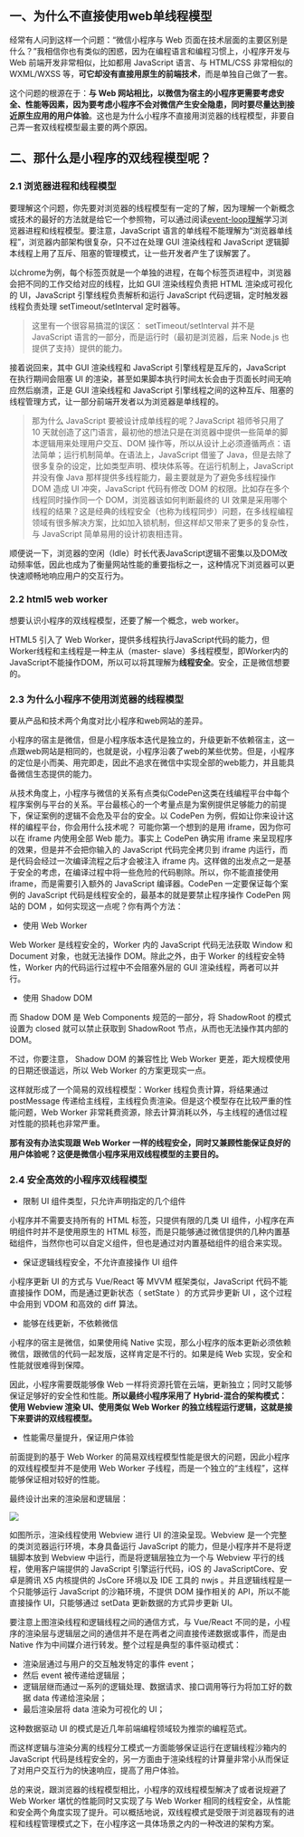 



## 一、为什么不直接使用web单线程模型

经常有人问到这样一个问题：“微信小程序与 Web 页面在技术层面的主要区别是什么？”我相信你也有类似的困惑，因为在编程语言和编程习惯上，小程序开发与 Web 前端开发非常相似，比如都用 JavaScript 语言、与 HTML/CSS 非常相似的 WXML/WXSS 等，**可它却没有直接用原生的前端技术**，而是单独自己做了一套。

这个问题的根源在于：**与 Web 网站相比，以微信为宿主的小程序更需要考虑安全、性能等因素，因为要考虑小程序不会对微信产生安全隐患，同时要尽量达到接近原生应用的用户体验**。这也是为什么小程序不直接用浏览器的线程模型，非要自己弄一套双线程模型最主要的两个原因。

## 二、那什么是小程序的双线程模型呢？

### 2.1 浏览器进程和线程模型

要理解这个问题，你先要对浏览器的线程模型有一定的了解，因为理解一个新概念或技术的最好的方法就是给它一个参照物，可以通过阅读[event-loop理解](https://github.com/hoanFir/blogs/blob/master/JavaScript%20%E5%9F%BA%E7%A1%80/event-loop%E7%90%86%E8%A7%A3.md)学习浏览器进程和线程模型。要注意，JavaScript 语言的单线程不能理解为“浏览器单线程”，浏览器内部架构很复杂，只不过在处理 GUI 渲染线程和 JavaScript 逻辑脚本线程上用了互斥、阻塞的管理模式，让一些开发者产生了误解罢了。

以chrome为例，每个标签页就是一个单独的进程，在每个标签页进程中，浏览器会把不同的工作交给对应的线程，比如 GUI 渲染线程负责把 HTML 渲染成可视化的 UI，JavaScript 引擎线程负责解析和运行 JavaScript 代码逻辑，定时触发器线程负责处理 setTimeout/setInterval 定时器等。

> 这里有一个很容易搞混的误区： setTimeout/setInterval 并不是 JavaScript 语言的一部分，而是运行时（最初是浏览器，后来 Node.js 也提供了支持）提供的能力。

接着说回来，其中 GUI 渲染线程和 JavaScript 引擎线程是互斥的，JavaScript 在执行期间会阻塞 UI 的渲染，甚至如果脚本执行时间太长会由于页面长时间无响应然后崩溃，正是 GUI 渲染线程和 JavaScript 引擎线程之间的这种互斥、阻塞的线程管理方式，让一部分前端开发者以为浏览器是单线程的。

> 那为什么 JavaScript 要被设计成单线程的呢？JavaScript 祖师爷只用了 10 天就创造了这门语言，最初他的想法只是在浏览器中提供一些简单的脚本逻辑用来处理用户交互、DOM 操作等，所以从设计上必须遵循两点：语法简单；运行机制简单。在语法上，JavaScript 借鉴了 Java，但是去除了很多复杂的设定，比如类型声明、模块体系等。在运行机制上，JavaScript 并没有像 Java 那样提供多线程能力，最主要就是为了避免多线程操作 DOM 造成 UI 冲突，JavaScript 代码有修改 DOM 的权限。比如存在多个线程同时操作同一个 DOM，浏览器该如何判断最终的 UI 效果是采用哪个线程的结果？这是经典的线程安全（也称为线程同步）问题，在多线程编程领域有很多解决方案，比如加入锁机制，但这样却又带来了更多的复杂性，与 JavaScript 简单易用的设计初衷相违背。

顺便说一下，浏览器的空闲（Idle）时长代表JavaScript逻辑不密集以及DOM改动频率低，因此也成为了衡量网站性能的重要指标之一，这种情况下浏览器可以更快速顺畅地响应用户的交互行为。

### 2.2 html5 web worker

想要认识小程序的双线程模型，还要了解一个概念，web worker。

HTML5 引入了 Web Worker，提供多线程执行JavaScript代码的能力，但Worker线程和主线程是一种主从（master- slave）多线程模型，即Worker内的JavaScript不能操作DOM，所以可以将其理解为**线程安全**。安全，正是微信想要的。

### 2.3 为什么小程序不使用浏览器的线程模型

要从产品和技术两个角度对比小程序和web网站的差异。

小程序的宿主是微信，但是小程序版本迭代是独立的，升级更新不依赖宿主，这一点跟web网站是相同的，也就是说，小程序沿袭了web的某些优势。但是，小程序的定位是小而美、用完即走，因此不追求在微信中实现全部的web能力，并且能具备微信生态提供的能力。

从技术角度上，小程序与微信的关系有点类似CodePen这类在线编程平台中每个程序案例与平台的关系。平台最核心的一个考量点是为案例提供足够能力的前提下，保证案例的逻辑不会危及平台的安全。以 CodePen 为例，假如让你来设计这样的编程平台，你会用什么技术呢？ 可能你第一个想到的是用 iframe，因为你可以在 iframe 内使用全部 Web 能力。事实上 CodePen 确实用 iframe 来呈现程序的效果，但是并不会把你输入的 JavaScript 代码完全拷贝到 iframe 内运行，而是代码会经过一次编译流程之后才会被注入 iframe 内。这样做的出发点之一是基于安全的考虑，在编译过程中将一些危险的代码剔除。所以，你不能直接使用 iframe，而是需要引入额外的 JavaScript 编译器。CodePen 一定要保证每个案例的 JavaScript 代码是线程安全的，最基本的就是要禁止程序操作 CodePen 网站的 DOM ，如何实现这一点呢？你有两个方法：

- 使用 Web Worker

Web Worker 是线程安全的，Worker 内的 JavaScript 代码无法获取 Window 和 Document 对象，也就无法操作 DOM。除此之外，由于 Worker 的线程安全特性，Worker 内的代码运行过程中不会阻塞外层的 GUI 渲染线程，两者可以并行。

- 使用 Shadow DOM

而 Shadow DOM 是 Web Components 规范的一部分，将 ShadowRoot 的模式设置为 closed 就可以禁止获取到 ShadowRoot 节点，从而也无法操作其内部的 DOM。

不过，你要注意， Shadow DOM 的兼容性比 Web Worker 更差，距大规模使用的日期还很遥远，所以 Web Worker 的方案更现实一点。

这样就形成了一个简易的双线程模型：Worker 线程负责计算，将结果通过 postMessage 传递给主线程，主线程负责渲染。但是这个模型存在比较严重的性能问题，Web Worker 非常耗费资源，除去计算消耗以外，与主线程的通信过程对性能的损耗也非常严重。

**那有没有办法实现跟 Web Worker 一样的线程安全，同时又兼顾性能保证良好的用户体验呢？这便是微信小程序采用双线程模型的主要目的。**

### 2.4 安全高效的小程序双线程模型

- 限制 UI 组件类型，只允许声明指定的几个组件

小程序并不需要支持所有的 HTML 标签，只提供有限的几类 UI 组件，小程序在声明组件时并不是使用原生的 HTML 标签，而是只能够通过微信提供的几种内置基础组件，当然你也可以自定义组件，但也是通过对内置基础组件的组合来实现。

- 保证逻辑线程安全，不允许直接操作 UI 组件

小程序更新 UI 的方式与 Vue/React 等 MVVM 框架类似，JavaScript 代码不能直接操作 DOM，而是通过更新状态（ setState ）的方式异步更新 UI ，这个过程中会用到 VDOM 和高效的 diff 算法。

- 能够在线更新，不依赖微信

小程序的宿主是微信，如果使用纯 Native 实现，那么小程序的版本更新必须依赖微信，跟微信的代码一起发版，这样肯定是不行的。如果是纯 Web 实现，安全和性能就很难得到保障。

因此，小程序需要既能够像 Web 一样将资源托管在云端，更新独立；同时又能够保证足够好的安全性和性能。**所以最终小程序采用了 Hybrid-混合的架构模式：使用 Webview 渲染 UI、使用类似 Web Worker 的独立线程运行逻辑，这就是接下来要讲的双线程模型。**

- 性能需尽量提升，保证用户体验

前面提到的基于 Web Worker 的简易双线程模型性能是很大的问题，因此小程序的双线程模型并不是使用 Web Worker 子线程，而是一个独立的“主线程”，这样能够保证相对较好的性能。


最终设计出来的渲染层和逻辑层：

![](https://res.wx.qq.com/wxdoc/dist/assets/img/4-1.ad156d1c.png)

如图所示，渲染线程使用 Webview 进行 UI 的渲染呈现。Webview 是一个完整的类浏览器运行环境，本身具备运行 JavaScript 的能力，但是小程序并不是将逻辑脚本放到 Webview 中运行，而是将逻辑层独立为一个与 Webview 平行的线程，使用客户端提供的 JavaScript 引擎运行代码，iOS 的 JavaScriptCore、安卓是腾讯 X5 内核提供的 JsCore 环境以及 IDE 工具的 nwjs 。并且逻辑线程是一个只能够运行 JavaScript 的沙箱环境，不提供 DOM 操作相关的 API，所以不能直接操作 UI，只能够通过 setData 更新数据的方式异步更新 UI。

要注意上图渲染线程和逻辑线程之间的通信方式，与 Vue/React 不同的是，小程序的渲染层与逻辑层之间的通信并不是在两者之间直接传递数据或事件，而是由 Native 作为中间媒介进行转发。整个过程是典型的事件驱动模式：

- 渲染层通过与用户的交互触发特定的事件 event；
- 然后 event 被传递给逻辑层；
- 逻辑层继而通过一系列的逻辑处理、数据请求、接口调用等行为将加工好的数据 data 传递给渲染层；
- 最后渲染层将 data 渲染为可视化的 UI；

这种数据驱动 UI 的模式是近几年前端编程领域较为推崇的编程范式。

而这样逻辑与渲染分离的线程分工模式一方面能够保证运行在逻辑线程沙箱内的 JavaScript 代码是线程安全的，另一方面由于渲染线程的计算量非常小从而保证了对用户交互行为的快速响应，提高了用户体验。

总的来说，跟浏览器的线程模型相比，小程序的双线程模型解决了或者说规避了 Web Worker 堪忧的性能同时又实现了与 Web Worker 相同的线程安全，从性能和安全两个角度实现了提升。可以概括地说，双线程模式是受限于浏览器现有的进程和线程管理模式之下，在小程序这一具体场景之内的一种改进的架构方案。
